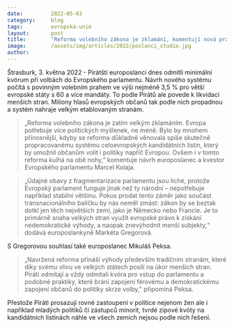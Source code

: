 ```yaml
---
date:         2022-05-03
category:     blog
tags:         evropská-unie 
layout:       post
title:        "Reforma volebního zákona je zklamání, komentují nová pravidla pirátští europoslanci"
image:        /assets/img/articles/2022/poslanci_studio.jpg
author:       
---
```

Štrasburk, 3. května 2022 - Pirátští europoslanci dnes odmítli minimální kvórum při volbách do Evropského parlamentu. Návrh nového systému počítá s povinným volebním prahem ve výši nejméně 3,5 % pro větší evropské státy s 60 a více mandáty. To podle Pirátů ale povede k likvidaci menších stran. Miliony hlasů evropských občanů tak podle nich propadnou a systém nahraje velkým etablovaným stranám.

> „Reforma volebního zákona je zatím velkým zklamáním. Evropa potřebuje více politických myšlenek, ne méně. Bylo by mnohem přínosnější, kdyby se reforma důkladně věnovala spíše skutečně propracovanému systému celoevropských kandidátních listin, který by umožnil občanům volit i politiky napříč Evropou. Ovšem i v tomto reforma kulhá na obě nohy,” komentuje návrh europoslanec a kvestor Evropského parlamentu Marcel Kolaja.

> „Údajné obavy z fragmentarizace parlamentu jsou liché, protože Evropský parlament funguje jinak než ty národní – nepotřebuje například stabilní většinu. Pokus prodat tento záměr jako součást transnacionálního balíčku by nás neměl zmást: zákon by se beztak dotkl jen těch největších zemí, jako je Německo nebo Francie. Je to primárně snaha velkých stran využít evropské právo k získání nedemokratické výhody, a naopak znevýhodnit menší subjekty,“ dodává europoslankyně Markéta Gregorová. 

S Gregorovou souhlasí také europoslanec Mikuláš Peksa. 

> „Navržená reforma přináší výhody především tradičním stranám, které díky svému vlivu ve velkých státech posílí na úkor menších stran. Piráti odmítají a vždy odmítali kvóra pro vstup do parlamentu a podobné praktiky, které brání zapojení férovému a demokratickému zapojení občanů do politiky skrze volby," připomíná Peksa. 

Přestože Piráti prosazují rovné zastoupení v politice nejenom žen ale i například mladých politiků či zástupců minorit, tvrdé zipové kvóty na kandidátních listinách náhle ve všech zemích nejsou podle nich řešení.

